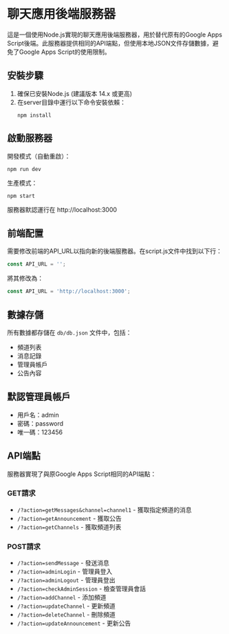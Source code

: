 # 聊天應用後端服務器

這是一個使用Node.js實現的聊天應用後端服務器，用於替代原有的Google Apps Script後端。此服務器提供相同的API端點，但使用本地JSON文件存儲數據，避免了Google Apps Script的使用限制。

## 安裝步驟

1. 確保已安裝Node.js (建議版本 14.x 或更高)
2. 在server目錄中運行以下命令安裝依賴：
   ```
   npm install
   ```

## 啟動服務器

開發模式（自動重啟）：
```
npm run dev
```

生產模式：
```
npm start
```

服務器默認運行在 http://localhost:3000

## 前端配置

需要修改前端的API_URL以指向新的後端服務器。在script.js文件中找到以下行：

```javascript
const API_URL = '';
```

將其修改為：

```javascript
const API_URL = 'http://localhost:3000';
```

## 數據存儲

所有數據都存儲在 `db/db.json` 文件中，包括：
- 頻道列表
- 消息記錄
- 管理員帳戶
- 公告內容

## 默認管理員帳戶

- 用戶名：admin
- 密碼：password
- 唯一碼：123456

## API端點

服務器實現了與原Google Apps Script相同的API端點：

### GET請求
- `/?action=getMessages&channel=channel1` - 獲取指定頻道的消息
- `/?action=getAnnouncement` - 獲取公告
- `/?action=getChannels` - 獲取頻道列表

### POST請求
- `/?action=sendMessage` - 發送消息
- `/?action=adminLogin` - 管理員登入
- `/?action=adminLogout` - 管理員登出
- `/?action=checkAdminSession` - 檢查管理員會話
- `/?action=addChannel` - 添加頻道
- `/?action=updateChannel` - 更新頻道
- `/?action=deleteChannel` - 刪除頻道
- `/?action=updateAnnouncement` - 更新公告